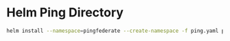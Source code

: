 # Helm Ping Directory

```bash
helm install --namespace=pingfederate --create-namespace -f ping.yaml pingdirectory .
```
